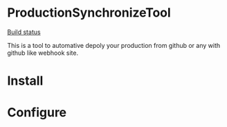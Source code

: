 ProductionSynchronizeTool
=========================
[Build status](https://travis-ci.org/AbsolutePowerEvolution/ProductionSynchronizeTool.svg?branch=develop)

This is a tool to automative depoly your production from github or any with github like webhook site.  

# Install #
# Configure #
